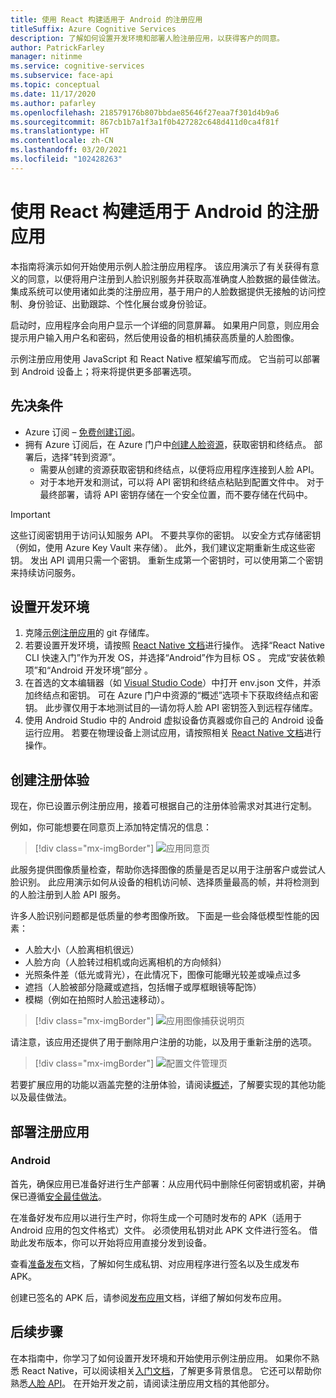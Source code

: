 ```yaml
---
title: 使用 React 构建适用于 Android 的注册应用
titleSuffix: Azure Cognitive Services
description: 了解如何设置开发环境和部署人脸注册应用，以获得客户的同意。
author: PatrickFarley
manager: nitinme
ms.service: cognitive-services
ms.subservice: face-api
ms.topic: conceptual
ms.date: 11/17/2020
ms.author: pafarley
ms.openlocfilehash: 218579176b807bbdae85646f27eaa7f301d4b9a6
ms.sourcegitcommit: 867cb1b7a1f3a1f0b427282c648d411d0ca4f81f
ms.translationtype: HT
ms.contentlocale: zh-CN
ms.lasthandoff: 03/20/2021
ms.locfileid: "102428263"
---
```

# <a name="build-an-enrollment-app-for-android-with-react"></a>使用 React 构建适用于 Android 的注册应用

本指南将演示如何开始使用示例人脸注册应用程序。 该应用演示了有关获得有意义的同意，以便将用户注册到人脸识别服务并获取高准确度人脸数据的最佳做法。 集成系统可以使用诸如此类的注册应用，基于用户的人脸数据提供无接触的访问控制、身份验证、出勤跟踪、个性化展台或身份验证。

启动时，应用程序会向用户显示一个详细的同意屏幕。 如果用户同意，则应用会提示用户输入用户名和密码，然后使用设备的相机捕获高质量的人脸图像。

示例注册应用使用 JavaScript 和 React Native 框架编写而成。 它当前可以部署到 Android 设备上；将来将提供更多部署选项。

## <a name="prerequisites"></a>先决条件 

* Azure 订阅 – [免费创建订阅](https://azure.microsoft.com/free/cognitive-services/)。  
* 拥有 Azure 订阅后，在 Azure 门户中[创建人脸资源](https://portal.azure.com/#create/Microsoft.CognitiveServicesFace)，获取密钥和终结点。 部署后，选择”转到资源”。  
  * 需要从创建的资源获取密钥和终结点，以便将应用程序连接到人脸 API。  
  * 对于本地开发和测试，可以将 API 密钥和终结点粘贴到配置文件中。 对于最终部署，请将 API 密钥存储在一个安全位置，而不要存储在代码中。  

> [!IMPORTANT]
> 这些订阅密钥用于访问认知服务 API。 不要共享你的密钥。 以安全方式存储密钥（例如，使用 Azure Key Vault 来存储）。 此外，我们建议定期重新生成这些密钥。 发出 API 调用只需一个密钥。 重新生成第一个密钥时，可以使用第二个密钥来持续访问服务。

## <a name="set-up-the-development-environment"></a>设置开发环境

1. 克隆[示例注册应用](https://github.com/azure-samples/cognitive-services-FaceAPIEnrollmentSample)的 git 存储库。
1. 若要设置开发环境，请按照 <a href="https://reactnative.dev/docs/environment-setup"  title="React Native 文档"  target="_blank">React Native 文档</a>进行操作。 选择“React Native CLI 快速入门”作为开发 OS，并选择“Android”作为目标 OS 。 完成“安装依赖项”和“Android 开发环境”部分 。
1. 在首选的文本编辑器（如 [Visual Studio Code](https://code.visualstudio.com/)）中打开 env.json 文件，并添加终结点和密钥。 可在 Azure 门户中资源的“概述”选项卡下获取终结点和密钥。 此步骤仅用于本地测试目的&mdash;请勿将人脸 API 密钥签入到远程存储库。
1. 使用 Android Studio 中的 Android 虚拟设备仿真器或你自己的 Android 设备运行应用。 若要在物理设备上测试应用，请按照相关 <a href="https://reactnative.dev/docs/running-on-device"  title="React Native 文档"  target="_blank">React Native 文档</a>进行操作。  


## <a name="create-an-enrollment-experience"></a>创建注册体验  

现在，你已设置示例注册应用，接着可根据自己的注册体验需求对其进行定制。

例如，你可能想要在同意页上添加特定情况的信息：

> [!div class="mx-imgBorder"]
> ![应用同意页](./media/enrollment-app/1-consent-1.jpg)

此服务提供图像质量检查，帮助你选择图像的质量是否足以用于注册客户或尝试人脸识别。 此应用演示如何从设备的相机访问帧、选择质量最高的帧，并将检测到的人脸注册到人脸 API 服务。 

许多人脸识别问题都是低质量的参考图像所致。 下面是一些会降低模型性能的因素：
* 人脸大小（人脸离相机很远）
* 人脸方向（人脸转过相机或向远离相机的方向倾斜）
* 光照条件差（低光或背光），在此情况下，图像可能曝光较差或噪点过多
* 遮挡（人脸被部分隐藏或遮挡，包括帽子或厚框眼镜等配饰）
* 模糊（例如在拍照时人脸迅速移动）。 

> [!div class="mx-imgBorder"]
> ![应用图像捕获说明页](./media/enrollment-app/4-instruction.jpg)

请注意，该应用还提供了用于删除用户注册的功能，以及用于重新注册的选项。

> [!div class="mx-imgBorder"]
> ![配置文件管理页](./media/enrollment-app/10-manage-2.jpg)

若要扩展应用的功能以涵盖完整的注册体验，请阅读[概述](enrollment-overview.md)，了解要实现的其他功能以及最佳做法。

## <a name="deploy-the-enrollment-app"></a>部署注册应用

### <a name="android"></a>Android

首先，确保应用已准备好进行生产部署：从应用代码中删除任何密钥或机密，并确保已遵循[安全最佳做法](../cognitive-services-security.md?tabs=command-line%2ccsharp)。

在准备好发布应用以进行生产时，你将生成一个可随时发布的 APK（适用于 Android 应用的包文件格式）文件。 必须使用私钥对此 APK 文件进行签名。 借助此发布版本，你可以开始将应用直接分发到设备。 

查看<a href="https://developer.android.com/studio/publish/preparing#publishing-build"  title="准备发布"  target="_blank">准备发布</a>文档，了解如何生成私钥、对应用程序进行签名以及生成发布 APK。  

创建已签名的 APK 后，请参阅<a href="https://developer.android.com/studio/publish"  title="发布应用"  target="_blank">发布应用</a>文档，详细了解如何发布应用。

## <a name="next-steps"></a>后续步骤  

在本指南中，你学习了如何设置开发环境和开始使用示例注册应用。 如果你不熟悉 React Native，可以阅读相关[入门文档](https://reactnative.dev/docs/getting-started)，了解更多背景信息。 它还可以帮助你熟悉[人脸 API](Overview.md)。 在开始开发之前，请阅读注册应用文档的其他部分。